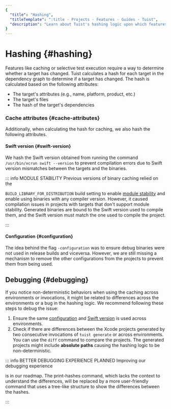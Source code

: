 ```yaml
---
{
  "title": "Hashing",
  "titleTemplate": ":title · Projects · Features · Guides · Tuist",
  "description": "Learn about Tuist's hashing logic upon which features like binary caching and selective testing are built."
}
---
```

# Hashing {#hashing}

Features like
<LocalizedLink href="/guides/features/cache">caching</LocalizedLink> or
selective test execution require a way to determine whether a target has
changed. Tuist calculates a hash for each target in the dependency graph to
determine if a target has changed. The hash is calculated based on the following
attributes:

- The target's attributes (e.g., name, platform, product, etc.)
- The target's files
- The hash of the target's dependencies

### Cache attributes {#cache-attributes}

Additionally, when calculating the hash for
<LocalizedLink href="/guides/features/cache">caching</LocalizedLink>, we also
hash the following attributes.

#### Swift version {#swift-version}

We hash the Swift version obtained from running the command `/usr/bin/xcrun
swift --version` to prevent compilation errors due to Swift version mismatches
between the targets and the binaries.

::: info MODULE STABILITY Previous versions of binary caching relied on the
<!-- -->
`BUILD_LIBRARY_FOR_DISTRIBUTION` build setting to enable [module
stability](https://www.swift.org/blog/library-evolution#enabling-library-evolution-support)
and enable using binaries with any compiler version. However, it caused
compilation issues in projects with targets that don't support module
stability. Generated binaries are bound to the Swift version used to compile
them, and the Swift version must match the one used to compile the project.
<!-- -->
:::

#### Configuration {#configuration}

The idea behind the flag `-configuration` was to ensure debug binaries were not
used in release builds and viceversa. However, we are still missing a mechanism
to remove the other configurations from the projects to prevent them from being
used.

## Debugging {#debugging}

If you notice non-deterministic behaviors when using the caching across
environments or invocations, it might be related to differences across the
environments or a bug in the hashing logic. We recommend following these steps
to debug the issue:

1. Ensure the same [configuration](#configuration) and [Swift
   version](#swift-version) is used across environments.
2. Check if there are differences between the Xcode projects generated by two
   consecutive invocations of `tuist generate` or across environments. You can
   use the `diff` command to compare the projects. The generated projects might
   include **absolute paths** causing the hashing logic to be non-deterministic.

::: info BETTER DEBUGGING EXPERIENCE PLANNED Improving our debugging experience
<!-- -->
is in our roadmap. The print-hashes command, which lacks the context to
understand the differences, will be replaced by a more user-friendly command
that uses a tree-like structure to show the differences between the hashes.
<!-- -->
:::
